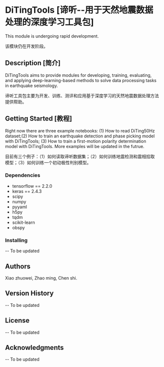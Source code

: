 # DiTingTools [谛听--用于天然地震数据处理的深度学习工具包]
This module is undergoing rapid development.

该模块仍在开发阶段。

## Description [简介]
DiTingTools aims to provide modules for developing, training, evaluating, and applying deep-learning-based methods to solve data processing tasks in earthquake seismology.

谛听工具包主要为开发、训练、测评和应用基于深度学习的天然地震数据处理方法提供帮助。

## Getting Started [教程]
Right now there are three example notebooks: (1) How to read DiTing50Hz dataset;(2) How to train an earthquake detection and phase picking model with DiTingTools; (3) How to train a first-motion polarity determination model with DiTingTools. More examples will be updated in the futrue.

目前有三个例子：（1）如何读取谛听数据集；（2）如何训练地震检测和震相拾取模型；（3）如何训练一个初动极性判别模型。

### Dependencies

* tensorflow == 2.2.0
* keras == 2.4.3
* scipy
* numpy
* pyyaml
* h5py
* tqdm
* scikit-learn
* obspy

### Installing

-- To be updated

## Authors

Xiao zhuowei, Zhao ming, Chen shi.

## Version History

-- To be updated

## License

-- To be updated

## Acknowledgments

-- To be updated